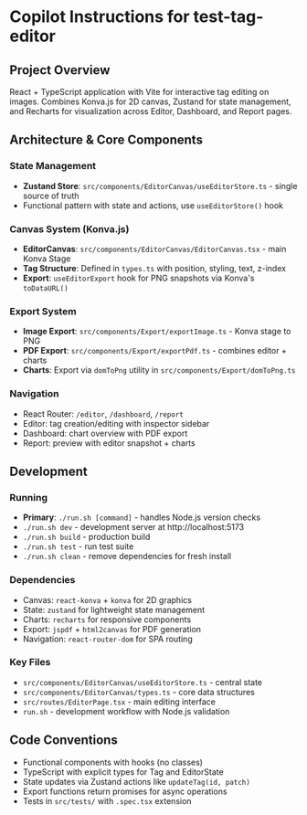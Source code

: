 # Copilot Instructions for test-tag-editor

## Project Overview
React + TypeScript application with Vite for interactive tag editing on images. Combines Konva.js for 2D canvas, Zustand for state management, and Recharts for visualization across Editor, Dashboard, and Report pages.

## Architecture & Core Components

### State Management
- **Zustand Store**: `src/components/EditorCanvas/useEditorStore.ts` - single source of truth
- Functional pattern with state and actions, use `useEditorStore()` hook

### Canvas System (Konva.js)
- **EditorCanvas**: `src/components/EditorCanvas/EditorCanvas.tsx` - main Konva Stage
- **Tag Structure**: Defined in `types.ts` with position, styling, text, z-index
- **Export**: `useEditorExport` hook for PNG snapshots via Konva's `toDataURL()`

### Export System
- **Image Export**: `src/components/Export/exportImage.ts` - Konva stage to PNG
- **PDF Export**: `src/components/Export/exportPdf.ts` - combines editor + charts
- **Charts**: Export via `domToPng` utility in `src/components/Export/domToPng.ts`

### Navigation
- React Router: `/editor`, `/dashboard`, `/report`
- Editor: tag creation/editing with inspector sidebar
- Dashboard: chart overview with PDF export
- Report: preview with editor snapshot + charts

## Development

### Running
- **Primary**: `./run.sh [command]` - handles Node.js version checks
- `./run.sh dev` - development server at http://localhost:5173
- `./run.sh build` - production build
- `./run.sh test` - run test suite
- `./run.sh clean` - remove dependencies for fresh install

### Dependencies
- Canvas: `react-konva` + `konva` for 2D graphics
- State: `zustand` for lightweight state management  
- Charts: `recharts` for responsive components
- Export: `jspdf` + `html2canvas` for PDF generation
- Navigation: `react-router-dom` for SPA routing

### Key Files
- `src/components/EditorCanvas/useEditorStore.ts` - central state
- `src/components/EditorCanvas/types.ts` - core data structures
- `src/routes/EditorPage.tsx` - main editing interface
- `run.sh` - development workflow with Node.js validation

## Code Conventions
- Functional components with hooks (no classes)
- TypeScript with explicit types for Tag and EditorState
- State updates via Zustand actions like `updateTag(id, patch)`
- Export functions return promises for async operations
- Tests in `src/tests/` with `.spec.tsx` extension